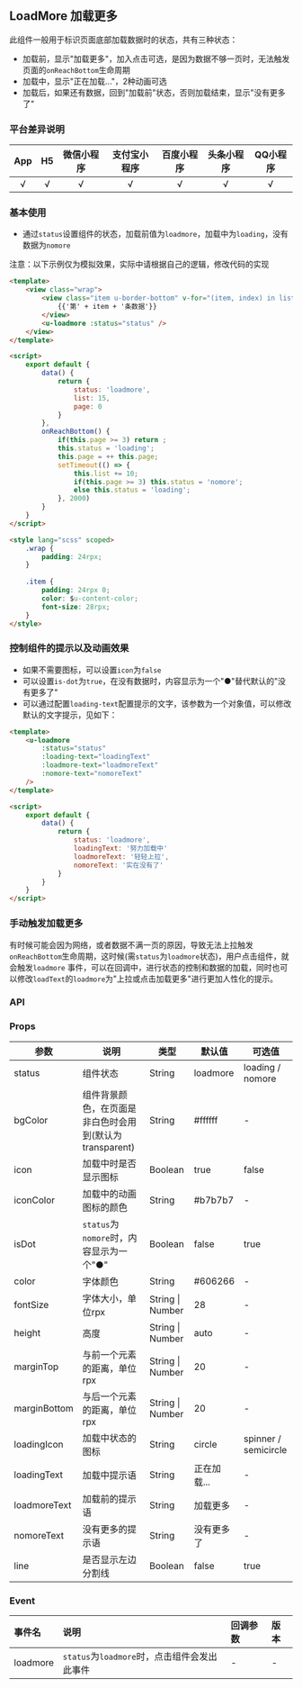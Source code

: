 ## LoadMore 加载更多 <to-api/>

<demo-model url="/pages/componentsC/loadmore/index"></demo-model>


此组件一般用于标识页面底部加载数据时的状态，共有三种状态：
- 加载前，显示"加载更多"，加入点击可选，是因为数据不够一页时，无法触发页面的`onReachBottom`生命周期
- 加载中，显示"正在加载..."，2种动画可选
- 加载后，如果还有数据，回到"加载前"状态，否则加载结束，显示"没有更多了"

### 平台差异说明

|  App  |  H5   | 微信小程序 | 支付宝小程序 | 百度小程序 | 头条小程序 | QQ小程序 |
| :---: | :---: | :--------: | :----------: | :--------: | :--------: | :------: |
|   √   |   √   |     √      |      √       |     √      |     √      |    √     |

### 基本使用

- 通过`status`设置组件的状态，加载前值为`loadmore`，加载中为`loading`，没有数据为`nomore`

注意：以下示例仅为模拟效果，实际中请根据自己的逻辑，修改代码的实现

```html
<template>
	<view class="wrap">
		<view class="item u-border-bottom" v-for="(item, index) in list" :key="index">
			{{'第' + item + '条数据'}}
		</view>
		<u-loadmore :status="status" />
	</view>
</template>

<script>
	export default {
		data() {
			return {
				status: 'loadmore',
				list: 15,
				page: 0
			}
		},
		onReachBottom() {
			if(this.page >= 3) return ;
			this.status = 'loading';
			this.page = ++ this.page;
			setTimeout(() => {
				this.list += 10;
				if(this.page >= 3) this.status = 'nomore';
				else this.status = 'loading';
			}, 2000)
		}
	}
</script>

<style lang="scss" scoped>
	.wrap {
		padding: 24rpx;
	}
	
	.item {
		padding: 24rpx 0;
		color: $u-content-color;
		font-size: 28rpx;
	}
</style>
```

### 控制组件的提示以及动画效果

- 如果不需要图标，可以设置`icon`为`false`
- 可以设置`is-dot`为`true`，在没有数据时，内容显示为一个"●"替代默认的"没有更多了"
- 可以通过配置`loading-text`配置提示的文字，该参数为一个对象值，可以修改默认的文字提示，见如下：

```html
<template>
	<u-loadmore 
        :status="status" 
        :loading-text="loadingText" 
        :loadmore-text="loadmoreText" 
        :nomore-text="nomoreText" 
    />
</template>

<script>
	export default {
		data() {
			return {
				status: 'loadmore',
                loadingText: '努力加载中'
                loadmoreText: '轻轻上拉',
                nomoreText: '实在没有了'
			}
		}
	}
</script>
```


### 手动触发加载更多

有时候可能会因为网络，或者数据不满一页的原因，导致无法上拉触发`onReachBottom`生命周期，这时候(需`status`为`loadmore`状态)，用户点击组件，就会触发`loadmore`
事件，可以在回调中，进行状态的控制和数据的加载，同时也可以修改`loadText`的`loadmore`为"上拉或点击加载更多"进行更加人性化的提示。


### API

### Props

| 参数          | 说明                                                    | 类型             | 默认值      | 可选值               |
| ------------- | ------------------------------------------------------- | ---------------- | ----------- | -------------------- |
| status        | 组件状态                                                | String           | loadmore    | loading / nomore     |
| bgColor      | 组件背景颜色，在页面是非白色时会用到(默认为transparent) | String           | #ffffff     | -                    |
| icon          | 加载中时是否显示图标                                    | Boolean          | true        | false                |
| iconColor    | 加载中的动画图标的颜色                                  | String           | #b7b7b7     | -                    |
| isDot        | `status`为`nomore`时，内容显示为一个"●"                 | Boolean          | false       | true                 |
| color         | 字体颜色                                                | String           | #606266     | -                    |
| fontSize     | 字体大小，单位rpx                                       | String \| Number | 28          | -                    |
| height        | 高度                                                    | String \| Number | auto        | -                    |
| marginTop    | 与前一个元素的距离，单位rpx                             | String \| Number | 20          | -                    |
| marginBottom | 与后一个元素的距离，单位rpx                             | String \| Number | 20          | -                    |
| loadingIcon  | 加载中状态的图标                                        | String           | circle      | spinner / semicircle |
| loadingText  | 加载中提示语                                            | String           | 正在加载... | -                    |
| loadmoreText | 加载前的提示语                                          | String           | 加载更多    | -                    |
| nomoreText   | 没有更多的提示语                                        | String           | 没有更多了  | -                    |
| line          | 是否显示左边分割线                                      | Boolean          | false       | true                 |


### Event


| 事件名   | 说明                                         | 回调参数 | 版本 |
| :------- | :------------------------------------------- | :------- | :--- |
| loadmore | `status`为`loadmore`时，点击组件会发出此事件 | -        | -    |
